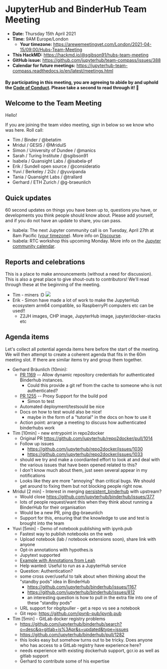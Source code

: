 # JupyterHub and BinderHub Team Meeting

- **Date:** Thursday 15th April 2021
- **Time:** 9AM Europe/London
  - **Your timezone:** <https://arewemeetingyet.com/London/2021-04-15/09:00/Hubs-Team-Meeting>
- **This HackMD:** <https://hackmd.io/@sgibson91/hubs-team-meeting>
- **GitHub issue:** <https://github.com/jupyterhub/team-compass/issues/388>
- **Calendar for future meetings:** <https://jupyterhub-team-compass.readthedocs.io/en/latest/meetings.html>

#### By participating in this meeting, you are agreeing to abide by and uphold the [Code of Conduct](https://jupyter.org/conduct). Please take a second to read through it! :pray:

## Welcome to the Team Meeting

Hello!

If you are joining the team video meeting, sign in below so we know who was here. Roll call:

- Tim / Binder / @betatim
- Mridul / GESIS / @MridulS
- Simon / University of Dundee / @manics
- Sarah / Turing Institute / @sgibson91
- Isabela / Quansight Labs / @isabela-pf
- Erik / Sundell open source / @consideratio
- Yuvi / Berkeley / 2i2c / @yuvipanda
- Tania / Quansight Labs / @trallard
- Gerhard / ETH Zurich / @g-braeunlich

## Quick updates

60 second updates on things you have been up to, questions you have, or developments you think people should know about. Please add yourself, and if you do not have an update to share, you can pass.

- Isabela: The next Jupyter community call is on Tuesday, April 27th at 8am Pacific ([your timezone](https://arewemeetingyet.com/Los%20Angeles/2021-04-27/8:00/Jupyter%20Community%20Call)). More info on [Discourse](https://discourse.jupyter.org/t/jupyter-community-calls/668).
- Isabela: RTC workshop this upcoming Monday. More info on the [Jupyter community calendar](https://jupyter.readthedocs.io/en/latest/community/content-community.html#jupyter-community-meetings).

## Reports and celebrations

This is a place to make announcements (without a need for discussion). This is also a great place to give shout-outs to contributors! We'll read through these at the beginning of the meeting.

- Tim - miners :D ![](https://i.imgur.com/cuQkYLo.png)
- Erik - Simon have made a lot of work to make the JupyterHub ecosystem arm64 compatible, so RaspberryPI computers etc can be used!!
  - Z2JH images, CHP image, JupyterHub image, jupyter/docker-stacks etc

## Agenda items

Let's collect all potential agenda items here before the start of the meeting. We will then attempt to create a coherent agenda that fits in the 60m meeting slot. If there are similar items try and group them together.

- Gerhard Bräunlich (10min):
  - [PR 1169](https://github.com/jupyterhub/binderhub/pull/1169) -- Allow dynamic repository credentials for authenticated Binderhub instances.
    - Could this provide a git ref from the cache to someone who is not authenticated?
  - [PR 1255](https://github.com/jupyterhub/binderhub/pull/1255) -- Proxy Support for the build pod
    - Simon to test
  - Automated deployment/testsould be nice
  - Docs on how to test would also be nice!
    - maybe in the form of a "tutorial" in the docs on how to use it
  - Action point: arrange a meeting to discuss how authenticated binderhubs work
- Tim [10min] - new entrypoint in repo2docker
  - Original PR <https://github.com/jupyterhub/repo2docker/pull/1014>
  - Follow up issues
    - <https://github.com/jupyterhub/repo2docker/issues/1030>
    - <https://github.com/jupyterhub/repo2docker/issues/1033>
  - should we try and make a coordianted effort to look at and deal with the various issues that have been opened related to this?
  - I don't know much about them, just seen several appear in my notifications
  - Looks like they are more "annoying" than critical bugs. We should get around to fixing them but not blocking people right now.
- Mridul [2 min] - Interest in merging [persistent_binderhub](https://github.com/gesiscss/persistent_binderhub) with upstream?
  - Would close <https://github.com/jupyterhub/binderhub/issues/377>
  - lots of people request/want this when they think about running a BinderHub for their organisation
  - Would be a new PR, ping @g-braeunlich
  - Support for this, ensuring that the knowledge to use and test is brought into the team
- Yuvi [5min] - Demo of notebook publishing with ipynb.pub
  - Fastest way to publish notebooks on the web
  - Upload notebook (lab / notebook extensions soon), share link with anyone
  - Opt-in annotations with hypothes.is
  - Jupytext supported
  - [Example with Annotations from Leah](https://ipynb.pub/view/eac8fe9fe71b355c79edf0c719a4546ae73b0ebfbbf39ff5e3e7225a43d5d1ca#displayOptions=enable-annotations)
  - Help wanted: Useful to run as a JupyterHub service
  - Question: Authentication?
  - some cross over/useful to talk about when thinking about the "standby pods" idea in BinderHub
    - <https://github.com/jupyterhub/binderhub/issues/1167>
    - <https://github.com/jupyterhub/binderhub/issues/812>
    - an interesting question is how to pull in the extra file into one of these "standby pods"
  - URL support for nbgitpuller - get a repo vs see a notebook
  - Git repo: <https://github.com/ipynb-pub/ipynb.pub>
- Tim [5min] - GitLab docker registry problems
  - <https://github.com/jupyterhub/binderhub/search?o=desc&q=gitlab+is%3Apr&s=updated&type=issues>
  - <https://github.com/jupyterhub/binderhub/pull/1282>
  - this looks easy but somehow turns out to be tricky. Does anyone who has access to a GitLab registry have experience here?
  - needs experience with existing dockerhub support, gcr.io as well as gitlab support
  - Gerhard to contribute some of his expertise
